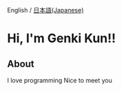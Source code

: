 English / [日本語(Japanese)](README_ja.md)
# Hi, I'm Genki Kun!!
## About
I love programming
Nice to meet you
